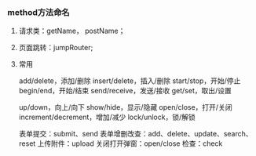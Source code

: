### method方法命名

1. 请求类：getName， postName；

2. 页面跳转：jumpRouter;

3. 常用 

   add/delete，添加/删除
   insert/delete，插入/删除
   start/stop，开始/停止
   begin/end，开始/结束
   send/receive，发送/接收
   get/set，取出/设置

   up/down，向上/向下
   show/hide，显示/隐藏
   open/close，打开/关闭
   increment/decrement，增加/减少
   lock/unlock，锁/解锁

   表单提交：submit、send
   表单增删改查：add、delete、update、search、reset
   上传附件：upload
   关闭打开弹窗：open/close
   检查：check